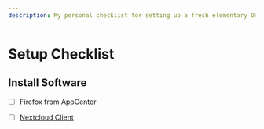 ```yaml
---
description: My personal checklist for setting up a fresh elementary OS installation.
---
```


# Setup Checklist

## Install Software

* [ ] Firefox from AppCenter
* [ ] [Nextcloud Client](install-nextcloud-client.md)

